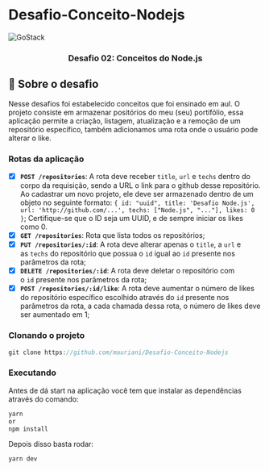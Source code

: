 # Desafio-Conceito-Nodejs

<img alt="GoStack" src="https://storage.googleapis.com/golden-wind/bootcamp-gostack/header-desafios-new.png" />

<h3 align="center">
  Desafio 02: Conceitos do Node.js
</h3>


## :rocket: Sobre o desafio
Nesse desafios foi estabelecido conceitos que foi ensinado em aul. O projeto consiste em armazenar positórios do meu (seu) portifólio, essa aplicação permite a criação, listagem, atualização e a remoção de um repositório específico, também adicionamos uma rota onde o usuário pode alterar o like.

### Rotas da aplicação

- [x]  **`POST /repositories`**: A rota deve receber `title`, `url` e `techs` dentro do corpo da requisição, sendo a URL o link para o github desse repositório. Ao cadastrar um novo projeto, ele deve ser armazenado dentro de um objeto no seguinte formato: `{ id: "uuid", title: 'Desafio Node.js', url: 'http://github.com/...', techs: ["Node.js", "..."], likes: 0 }`; Certifique-se que o ID seja um UUID, e de sempre iniciar os likes como 0.
- [x]  **`GET /repositories`**: Rota que lista todos os repositórios;
- [x]  **`PUT /repositories/:id`**: A rota deve alterar apenas o `title`, a `url` e as `techs` do repositório que possua o `id` igual ao `id` presente nos parâmetros da rota;
- [x]  **`DELETE /repositories/:id`**: A rota deve deletar o repositório com o `id` presente nos parâmetros da rota;
- [x]  **`POST /repositories/:id/like`**: A rota deve aumentar o número de likes do repositório específico escolhido através do `id` presente nos parâmetros da rota, a cada chamada dessa rota, o número de likes deve ser aumentado em 1;

### Clonando o projeto

```jsx
git clone https://github.com/mauriani/Desafio-Conceito-Nodejs
```

### Executando

Antes de dá start na aplicação você tem que instalar as dependências através do comando:

```jsx
yarn 
or 
npm install
```

Depois disso basta rodar:

```jsx
yarn dev
```






